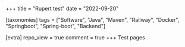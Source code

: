 +++
title = "Rupert test"
date = "2022-09-20"

[taxonomies]
tags = ["Software", "Java", "Maven", "Railway", "Docker", "Springboot", "Spring-boot", "Backend"]

[extra]
repo_view = true
comment = true
+++
Test pages
